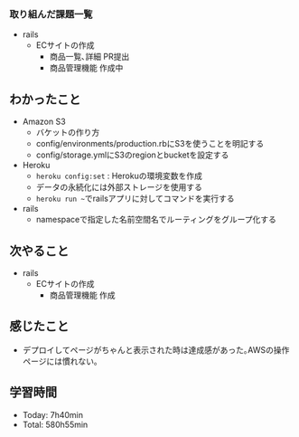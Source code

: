 ### 取り組んだ課題一覧
- rails
  - ECサイトの作成
    - 商品一覧､詳細 PR提出
    - 商品管理機能 作成中
## わかったこと
- Amazon S3
  - バケットの作り方
  - config/environments/production.rbにS3を使うことを明記する
  - config/storage.ymlにS3のregionとbucketを設定する
- Heroku
  - `heroku config:set` : Herokuの環境変数を作成
  - データの永続化には外部ストレージを使用する
  - `heroku run ~`でrailsアプリに対してコマンドを実行する
- rails
  - namespaceで指定した名前空間名でルーティングをグループ化する
## 次やること
- rails
  - ECサイトの作成
    - 商品管理機能 作成
## 感じたこと
- デプロイしてページがちゃんと表示された時は達成感があった｡AWSの操作ページには慣れない｡
## 学習時間
- Today: 7h40min
- Total: 580h55min